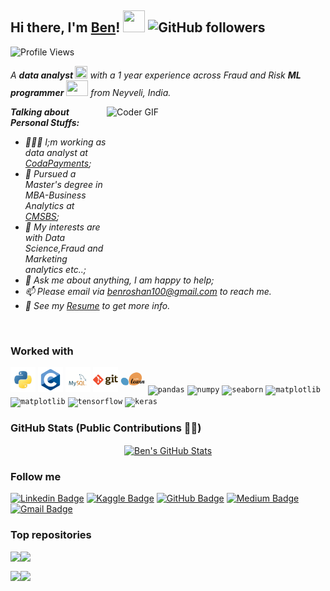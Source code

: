 ## Hi there, I'm [Ben](https://github.com/BenRoshan100)! <img src="https://raw.githubusercontent.com/TheDudeThatCode/TheDudeThatCode/master/Assets/Hi.gif" width=35 height=35> ![GitHub followers](https://img.shields.io/github/followers/benroshan100?style=social)

![Profile Views](https://komarev.com/ghpvc/?username=benroshan100&style=flat-square)
<p>
  <em>
    A <b>data analyst </b> <img src="https://raw.githubusercontent.com/TheDudeThatCode/TheDudeThatCode/master/Assets/Medal.gif" width=20 height=20> with a 1 year experience across Fraud and Risk <b>ML programmer</b> <img src="https://raw.githubusercontent.com/TheDudeThatCode/TheDudeThatCode/master/Assets/Developer.gif" width=35 height=25> from Neyveli, India.
  </em>
 </p>

<img align="right" alt="Coder GIF" height=250 width=350 src="https://media1.tenor.com/images/cd37fa49c983ac905df0016fd5b6a2ee/tenor.gif" />

<em>
  
**Talking about Personal Stuffs:**

- 👨🏽‍💻 I;m working as data analyst at [CodaPayments](https://www.codapayments.com/);
- 💼 Pursued a Master's degree in MBA-Business Analytics at [CMSBS](https://bschool.cms.ac.in/);
- 🤔 My interests are with Data Science,Fraud and Marketing analytics etc..;
- 💬 Ask me about anything, I am happy to help;
- 📫 Please email via benroshan100@gmail.com to reach me.
- 📝 See my [Resume](https://drive.google.com/drive/folders/17UKOvd6sxUuRxAHGXZnDkMr5ulKF-_Wz?usp=sharing) to get more info.
<br/> 
</em>

### Worked with

<code><img height="40" src="https://raw.githubusercontent.com/github/explore/80688e429a7d4ef2fca1e82350fe8e3517d3494d/topics/python/python.png" title="python"></code>
<code><img height="40" src="https://raw.githubusercontent.com/github/explore/80688e429a7d4ef2fca1e82350fe8e3517d3494d/topics/c/c.png" title="C"></code>
<code><img height="40" src="https://raw.githubusercontent.com/github/explore/80688e429a7d4ef2fca1e82350fe8e3517d3494d/topics/mysql/mysql.png" title="mysql"></code>
<code><img height="40" src="https://raw.githubusercontent.com/github/explore/80688e429a7d4ef2fca1e82350fe8e3517d3494d/topics/git/git.png" title="git"></code>
<code><img height="40" src="https://raw.githubusercontent.com/github/explore/80688e429a7d4ef2fca1e82350fe8e3517d3494d/topics/scikit-learn/scikit-learn.png" title="sklearn"></code>
<code><img height="40" src="https://numfocus.org/wp-content/uploads/2016/07/pandas-logo-300.png" title="pandas"></code>
<code><img height="40" src="https://bids.berkeley.edu/sites/default/files/styles/400x225/public/projects/numpy_logo_project_page_banner.png?itok=jaJeRlWs" title="numpy"></code>
<code><img height="40" src="https://data-flair.training/blogs/wp-content/uploads/sites/2/2019/07/Seaborn-logo.png" title="seaborn"></code>
<code><img height="40" src="https://assets.datacamp.com/production/repositories/4199/datasets/3bdb4c210f93c5735bfd31c2bbd7e290f94c4a2b/matplotlib_logo.png" title="matplotlib"></code>
<code><img height="40" src="https://upload.wikimedia.org/wikipedia/commons/thumb/3/38/Jupyter_logo.svg/883px-Jupyter_logo.svg.png" title="matplotlib"></code>
<code><img height="40" src="https://3.bp.blogspot.com/-d-nV7xJRmpw/Xo328dcAx3I/AAAAAAAAC7Q/qlqJOle6XIosJ3CGIDJ04F3Voh1iXDg0gCLcBGAsYHQ/s1600/TF_FullColor_Icon.jpg" title="tensorflow"></code>
<code><img height="40" src="https://img.stackshare.io/service/5601/keras.png" title="keras"></code>

### GitHub Stats (Public Contributions  🧑‍💻)

<p align="center">
<a href="https://github.com/BenRoshan100"> <img align="center" src="https://github-readme-stats.vercel.app/api?username=benroshan100&show_icons=true&title_color=ffc857&icon_color=8ac926&text_color=daf7dc&bg_color=151515" alt="Ben's GitHub Stats"></a>
</p> 

### Follow me

[![Linkedin Badge](https://img.shields.io/badge/-Ben%20Roshan-blue?style=flat-circle&logo=Linkedin&logoColor=white&link=https://www.linkedin.com/in/benroshan100/)](https://www.linkedin.com/in/benroshan100/) [![Kaggle Badge](https://img.shields.io/badge/-Ben%20Roshan-3368FF?style=flat-circle&labelColor=3368FF&logo=kaggle&logoColor=white&link=https://www.kaggle.com/benroshan)](https://www.kaggle.com/benroshan) [![GitHub Badge](https://img.shields.io/badge/-@benroshan100-24292e?style=flat-circle&labelColor=24292e&logo=github&logoColor=white&link=https://github.com/BenRoshan100)](https://github.com/BenRoshan100) [![Medium Badge](https://img.shields.io/badge/-Benroshan-24292e?style=flat-circle&labelColor=24292e&logo=medium&logoColor=white&link=https://medium.com/@benroshan)](https://medium.com/@benroshan) [![Gmail Badge](https://img.shields.io/badge/-@benroshan100-d54b3d?style=flat-circle&labelColor=d54b3d&logo=gmail&logoColor=white&link=mailto:benroshan100@gmail.com)](mailto:benroshan100@gmail.com)


### Top repositories

<p align="center">
  
<a href="https://github.com/BenRoshan100/Anime-Recommender-system">
  <img align="left" src="https://github-readme-stats.anuraghazra1.vercel.app/api/pin/?username=benroshan100&repo=Anime-Recommender-system&title_color=fff&icon_color=79ff97&text_color=9f9f9f&bg_color=151515" />
</a>

</p>

<p align="center">
  
<a href="https://github.com/BenRoshan100/Sentiment-analysis-Amazon-reviews">
  <img align="left" src="https://github-readme-stats.vercel.app/api/pin/?username=benroshan100&repo=Sentiment-analysis-Amazon-reviews&title_color=fff&icon_color=79ff97&text_color=9f9f9f&bg_color=151515" />  
</a>

</p>

<br />

<p align="center">
  
<a href="https://github.com/BenRoshan100/Time-Series-Analysis-Nifty50">
  <img align="left" src="https://github-readme-stats.anuraghazra1.vercel.app/api/pin/?username=benroshan100&repo=Time-Series-Analysis-Nifty50&title_color=fff&icon_color=79ff97&text_color=9f9f9f&bg_color=151515" />
</a>

</p>

<p align="center">
  
<a href="https://github.com/BenRoshan100/Customer-segmentation-via-K-means">
  <img align="left" src="https://github-readme-stats.anuraghazra1.vercel.app/api/pin/?username=benroshan100&repo=Customer-segmentation-via-K-means&title_color=fff&icon_color=79ff97&text_color=9f9f9f&bg_color=151515" />
</a>

</p>

